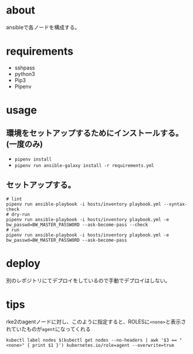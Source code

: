 # about

ansibleで各ノードを構成する。

# requirements

- sshpass
- python3
- Pip3
- Pipenv

# usage

## 環境をセットアップするためにインストールする。(一度のみ)

- `pipenv install`
- `pipenv run ansible-galaxy install -r requirements.yml`

## セットアップする。

```shell
# lint
pipenv run ansible-playbook -i hosts/inventory playbook.yml --syntax-check
# dry-run
pipenv run ansible-playbook -i hosts/inventory playbook.yml -e bw_passwd=BW_MASTER_PASSWORD --ask-become-pass --check
# run
pipenv run ansible-playbook -i hosts/inventory playbook.yml -e bw_passwd=BW_MASTER_PASSWORD --ask-become-pass
```

# deploy

別のレポジトリにてデプロイをしているので手動でデプロイはしない。

# tips

rke2のagentノードに対し、このように指定すると、ROLESに`<none>`と表示されていたものが`agent`になってくれる
```shell
kubectl label nodes $(kubectl get nodes --no-headers | awk '$3 == "<none>" { print $1 }') kubernetes.io/role=agent --overwrite=true
```
